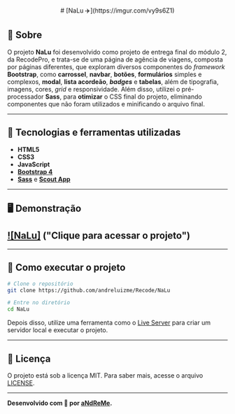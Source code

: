 <p align="center">
  # [NaLu ✈️](https://imgur.com/vy9s6Z1)
</p>

## 📖 Sobre

O projeto **NaLu** foi desenvolvido como projeto de entrega final do módulo 2, da RecodePro, e trata-se de uma página de agência de viagens, composta por páginas diferentes, que exploram diversos componentes do _framework_ **Bootstrap**, como **carrossel**, **navbar**, **botões**, **formulários** simples e complexos, **modal**, **lista acordeão**, **_badges_** e **tabelas**, além de tipografia, imagens, cores, _grid_ e responsividade. Além disso, utilizei o pré-processador **Sass**, para **otimizar** o CSS final do projeto, eliminando componentes que não foram utilizados e minificando o arquivo final.

---

## 🚀 Tecnologias e ferramentas utilizadas

- **HTML5**
- **CSS3**
- **JavaScript**
- **[Bootstrap 4](https://getbootstrap.com/)**
- **[Sass](https://sass-lang.com/)** e **[Scout App](https://scout-app.io/)**

---

## 🖥️ Demonstração

## [![NaLu]](https://imgur.com/hZR2tHt) ("Clique para acessar o projeto")

---

## 🔧 Como executar o projeto

```bash
# Clone o repositório
git clone https://github.com/andreluizme/Recode/NaLu

# Entre no diretório
cd NaLu
```

Depois disso, utilize uma ferramenta como o [Live Server](https://marketplace.visualstudio.com/items?itemName=ritwickdey.LiveServer) para criar um servidor local e executar o projeto.

---

## 📝 Licença

O projeto está sob a licença MIT. Para saber mais, acesse o arquivo [LICENSE](https://tlo.mit.edu/learn-about-intellectual-property/software-and-open-source-licensing/open-source-licensing).

---

**Desenvolvido com 💙 por [aNdReMe](https://www.linkedin.com/in/andreluizme/).**
